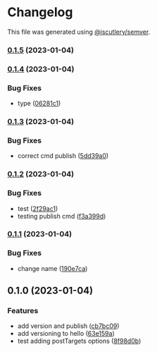 # Changelog

This file was generated using [@jscutlery/semver](https://github.com/jscutlery/semver).

### [0.1.5](https://github.com/AchrafElYaacoubi/react-monorepo/compare/atoms-hello-test-0.1.4...atoms-hello-test-0.1.5) (2023-01-04)

### [0.1.4](https://github.com/AchrafElYaacoubi/react-monorepo/compare/atoms-hello-test-0.1.3...atoms-hello-test-0.1.4) (2023-01-04)


### Bug Fixes

* type ([06281c1](https://github.com/AchrafElYaacoubi/react-monorepo/commit/06281c13334703a4ab672b22110eadc3d46e47fa))

### [0.1.3](https://github.com/AchrafElYaacoubi/react-monorepo/compare/atoms-hello-test-0.1.2...atoms-hello-test-0.1.3) (2023-01-04)


### Bug Fixes

* correct cmd publish ([5dd39a0](https://github.com/AchrafElYaacoubi/react-monorepo/commit/5dd39a0218a2f7acfb1887151221e47b4ad21c5f))

### [0.1.2](https://github.com/AchrafElYaacoubi/react-monorepo/compare/atoms-hello-test-0.1.1...atoms-hello-test-0.1.2) (2023-01-04)


### Bug Fixes

* test ([2f29ac1](https://github.com/AchrafElYaacoubi/react-monorepo/commit/2f29ac191771a1cc904afc5c7fc12bae4b69f53d))
* testing publish cmd ([f3a399d](https://github.com/AchrafElYaacoubi/react-monorepo/commit/f3a399d16ca8915fd356a52c14da06dae082ca16))

### [0.1.1](https://github.com/AchrafElYaacoubi/react-monorepo/compare/atoms-hello-test-0.1.0...atoms-hello-test-0.1.1) (2023-01-04)


### Bug Fixes

* change name ([190e7ca](https://github.com/AchrafElYaacoubi/react-monorepo/commit/190e7ca84f2812fddeaeff8df04e9a93859a5a96))

## 0.1.0 (2023-01-04)


### Features

* add version and publish ([cb7bc09](https://github.com/AchrafElYaacoubi/react-monorepo/commit/cb7bc093a7525e66fed29b61a688fcde6f4d031a))
* add versioning to hello ([63e159a](https://github.com/AchrafElYaacoubi/react-monorepo/commit/63e159a273bee118efd7123b82126ba9ee4fd021))
* test adding postTargets options ([8f98d0b](https://github.com/AchrafElYaacoubi/react-monorepo/commit/8f98d0bf0c2fbae278094933fc97bd0197e9c1fa))

